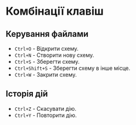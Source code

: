 # Комбінації клавіш

## Керування файлами

- `Ctrl+O` - Відкрити схему.
- `Ctrl+N` - Створити нову схему.
- `Ctrl+S` - Зберегти схему.
- `Ctrl+Shift+S` - Зберегти схему в інше місце.
- `Ctrl+W` - Закрити схему.

## Історія дій

- `Ctrl+Z` - Скасувати дію.
- `Ctrl+Y` - Повторити дію.
